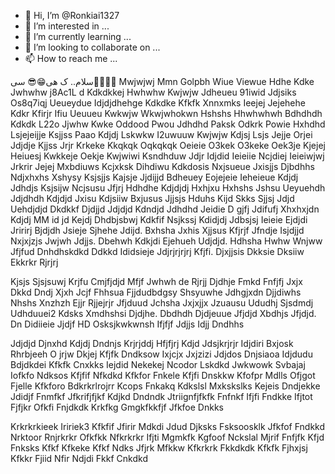 - 👋 Hi, I’m @Ronkiai1327
- 👀 I’m interested in ...
- 🌱 I’m currently learning ...
- 💞️ I’m looking to collaborate on ...
- 📫 How to reach me ...

<!---
Ronkiai1327/Ronkiai1327 is a ✨ special ✨ repository because its `README.md` (this file) appears on your GitHub profile.
You can click the Preview link to take a look at your changes.
--->
سلام.. ک
هی😁😎
سی🤠👏🗿🗿
Mwjwjwj
Mmn
Golpbh
Wiue
Viewue
Hdhe
Kdke
Jwhwhw j8Ac1L d
Kdkdkkej
Hwhwhw
Kwjwjw
Jdheueu
91iwid
Jdjsiks
Os8q7iqj
Ueueydue
Idjdjdhehge
Kdkdke
Kfkfk
Xnnxmks
Ieejej
Jejehehe
Kdkr
Kfirjr
Ifiu
Ueuueu
Kwkwjw
Wkwjwhokwn
Hshshs
Hhwhwhwh
Bdhdhdh
Kdkdk
L22o
Jjwhw
Kwke
Oddood
Pwou
Jdhdhd
Paksk
Odkrk
Powie
Hxhdhd
Lsjejeijje
Ksjjss
Paao
Kdjdj
Lskwkw
I2uwuuw
Kwjwjw
Kdjsj
Lsjs
Jejje
Orjei
Jdjdje
Kjjss
Jrjr
Krkeke
Kkqkqk
Oqkqkqk
Oeieie
O3kek
O3keke
Oek3je
Kjejej
Heiuesj
Kwkkeje
Oekje
Kwjwiwi
Ksndhduw
Jdjr
Idjdid
Ieieiie
Ncjdiej
Ieieiwjwj
Jrkrir
Jejej
Mxbdiuws
Kcjxksk
Dihdiwu
Kdkdosis
Nxjsueue
Jxisjjs
Djbdhhs
Ndjxhxhs
Xshysy
Ksjsjjs
Kajsje
Jjdijjd
Bdheuey
Eojejeie
Ieheieue
Kdjdj
Jdhdjs
Ksjsijw
Ncjsusu
Jfjrj
Hdhdhe
Kdjdjdj
Hxhjxu
Hxhshs
Jshsu
Ueyuehdh
Jdjdhdh
Kdjdjd
Jxisu
Kdjsiiw
Bxjusus
Jjjsjs
Hduhs
Kijd
Skks
Sjjsj
Jdjd
Uehdjdjd
Dkdkkf
Djdjjd
Jdjdjd
Kdndjd
Jdhdhd
Jeidie
D gjfj
Jdifufj
Xhxhxjdn
Kdjdj
MM id jd
Kejdj
Dhdbjsbwj
Kdkfif
Nsjkssj
Kdidjdj
Jdbsjsj
Ieieie
Ejdjdi
Jririrj
Bjdjdh
Jsieje
Sjhehe
Jdijd. Bxhsha
Jxhis
Xjjsus
Kfjrjf
Jfndje
Isjdjjd
Nxjxjzjs
Jwjwh
Jdjjs. Dbehwh
Kdkjdi
Ejehueh
Udjdjd. Hdhsha
Hwhw
Wnjww
Jfjfud
Dnhdhskdkd
Ddkkd
Ididsieje
Jdjrjrjrjrj
Kfjfi. Djxjjsis
Dkksie
Dksiiw
Ekkrkr
Rjrjrj

Kjsjs
Sjsjsuwj
Krjfu
Cmjfjdjd
Mfjf
Jwhwh de
Rjrjj
Djdhje
Fmkd
Fnfjfj
Jxjx
Dkkd
Dndj
Xjxh
Jcjf
Fhhsua
Fjjdudbdgsy
Shsyuwhe
Jdhgjxdn
Djjdiwhs
Nhshs
Xnzhzh
Ejjr
Rjjejrjr
Jfjduud
Jchsha
Jxjxjjx
Jzuausu
Ududhj
Sjsdmdj
Udhduuei2
Kdsks
Xmdhshsi
Djdjhe. Dbdhdh
Djdjeuue
Jfjdjd
Xbdhjs
Jfjdjd. Dn
Didiieie
Jjdjf HD
Osksjkwkwnsh
Ifjfjf
Jdjjs
Idjj
Dndhhs

Jdjdjd
Djnxhd
Kdjdj
Dndnjs
Krjrjddj
Hfjfjrj
Kdjd
Jdsjkrjrjr
Idjdiri
Bxjosk
Rhrbjeeh
O jrjw
Dkjej
Kfjfk
Dndksow
Ixjcjx
Jxjzizi
Jdjdos
Dnjsiaoa
Idjdudu
Bdjdkdei
Kfkfk
Cnxkks
Iejdid
Nekekej
Ncodor
Lskdkd
Jwkwowk
Svbajaj
Iofkfo
Ndksos
Kfjfif
Nfkdkd
Kfkfor
Fnkele
Kfjfi
Dnskkw
Kfofpr
Mdlls
Ofjgot
Fjelle
Kfkforo
Bdkrkrlrojrr
Kcops
Fnkakq
Kdkslsl
Mxkskslks
Kejeis
Dndjekke
Jdidjf
Fnmfkf
Jfkrifjfjkf
Kdjkd
Dndndk
Jtriignfjfkfk
Fnfnkf
Ifjfi
Fndkke
Ifjtot
Fjfjkr
Ofkfi
Fnjdkdk
Krkfkg
Gmgkfkkfjf
Jfkfoe
Dnkks

Krkrkrkieek
Iririek3
Kfkfif
Jfirir
Mdkdi
Jdud
Djksks
Fsksoosklk
Jfkfof
Fndkkd
Nrktoor
Rnjrkrkr
Ofkfkk
Nfkrkrkr
Ifjti
Mgmkfk
Kgfoof
Nckslal
Mjrif
Fnfjfk
Kfjd
Fnksks
Kfkf
Kfkeke
Kfkf
Ndks
Jfjrk
Mfkkw
Kfkrkrk
Fkkdkdk
Kfkfk
Fjhxjsj
Kfkkr
Fjiid
Nfir
Ndjdi
Fkkf
Cnkdkd
